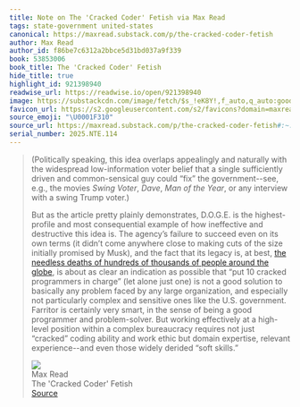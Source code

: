 ```yaml
---
title: Note on The 'Cracked Coder' Fetish via Max Read
tags: state-government united-states
canonical: https://maxread.substack.com/p/the-cracked-coder-fetish
author: Max Read
author_id: f86be7c6312a2bbce5d31bd037a9f339
book: 53853006
book_title: The 'Cracked Coder' Fetish
hide_title: true
highlight_id: 921398940
readwise_url: https://readwise.io/open/921398940
image: https://substackcdn.com/image/fetch/$s_!eK8Y!,f_auto,q_auto:good,fl_progressive:steep/https%3A%2F%2Fsubstack-post-media.s3.amazonaws.com%2Fpublic%2Fimages%2Fb1688890-6ae9-4876-803a-01f7ce9309d1_768x412.jpeg
favicon_url: https://s2.googleusercontent.com/s2/favicons?domain=maxread.substack.com
source_emoji: "\U0001F310"
source_url: https://maxread.substack.com/p/the-cracked-coder-fetish#:~:text=%28Politically%20speaking%2C%20this,derided%20%E2%80%9Csoft%20skills.%E2%80%9D
serial_number: 2025.NTE.114
---
```

> (Politically speaking, this idea overlaps appealingly and naturally with the widespread low-information voter belief that a single sufficiently driven and common-sensical guy could “fix” the government--see, e.g., the movies *Swing Voter*, *Dave*, *Man of the Year*, or any interview with a swing Trump voter.)
> 
> But as the article pretty plainly demonstrates, D.O.G.E. is the highest-profile and most consequential example of how ineffective and destructive this idea is. The agency’s failure to succeed even on its own terms (it didn’t come anywhere close to making cuts of the size initially promised by Musk), and the fact that its legacy is, at best, [the needless deaths of hundreds of thousands of people around the globe](https://www.npr.org/2025/05/28/nx-s1-5413322/aid-groups-say-usaid-cuts-are-already-having-deadly-consequences), is about as clear an indication as possible that “put 10 cracked programmers in charge” (let alone just one) is not a good solution to basically any problem faced by any large organization, and especially not particularly complex and sensitive ones like the U.S. government. Farritor is certainly very smart, in the sense of being a good programmer and problem-solver. But working effectively at a high-level position within a complex bureaucracy requires not just “cracked” coding ability and work ethic but domain expertise, relevant experience--and even those widely derided “soft skills.”
> <div class="quoteback-footer"><div class="quoteback-avatar"><img class="mini-favicon" src="https://s2.googleusercontent.com/s2/favicons?domain=maxread.substack.com"></div><div class="quoteback-metadata"><div class="metadata-inner"><span style="display:none">FROM:</span><div aria-label="Max Read" class="quoteback-author"> Max Read</div><div aria-label="The 'Cracked Coder' Fetish" class="quoteback-title"> The 'Cracked Coder' Fetish</div></div></div><div class="quoteback-backlink"><a target="_blank" aria-label="go to the full text of this quotation" rel="noopener" href="https://maxread.substack.com/p/the-cracked-coder-fetish#:~:text=%28Politically%20speaking%2C%20this,derided%20%E2%80%9Csoft%20skills.%E2%80%9D" class="quoteback-arrow"> Source</a></div></div>